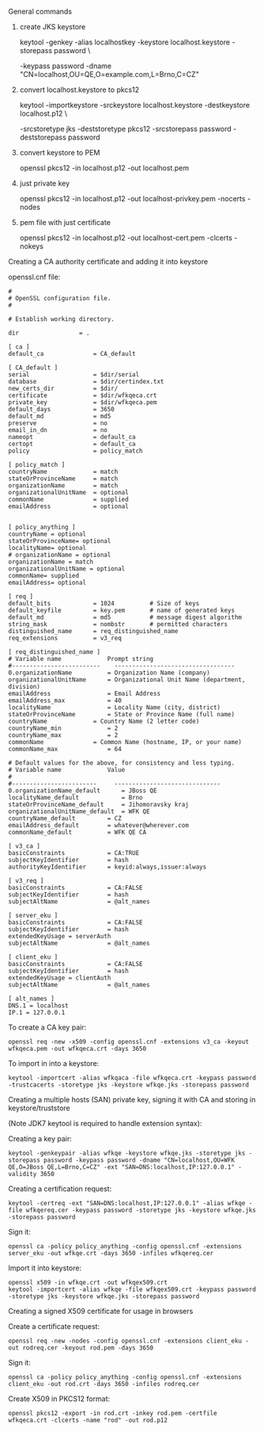 General commands

 

1. create JKS keystore

    keytool -genkey -alias localhostkey -keystore localhost.keystore -storepass password \

    -keypass password -dname "CN=localhost,OU=QE,O=example.com,L=Brno,C=CZ"

 

2. convert localhost.keystore to pkcs12

    keytool -importkeystore -srckeystore localhost.keystore -destkeystore localhost.p12 \

    -srcstoretype jks -deststoretype pkcs12 -srcstorepass password -deststorepass password

 

3. convert keystore to PEM

    openssl pkcs12 -in localhost.p12 -out localhost.pem

 

4. just private key

    openssl pkcs12 -in localhost.p12 -out localhost-privkey.pem -nocerts -nodes

 

5. pem file with just certificate

    openssl pkcs12 -in localhost.p12 -out localhost-cert.pem -clcerts -nokeys

 
Creating a CA authority certificate and adding it into keystore

 

openssl.cnf file:

 

    #  
    # OpenSSL configuration file.  
    #  
      
    # Establish working directory.  
      
    dir                 = .  
      
    [ ca ]  
    default_ca              = CA_default  
      
    [ CA_default ]  
    serial                  = $dir/serial  
    database                = $dir/certindex.txt  
    new_certs_dir           = $dir/  
    certificate             = $dir/wfkqeca.crt  
    private_key             = $dir/wfkqeca.pem  
    default_days            = 3650  
    default_md              = md5  
    preserve                = no  
    email_in_dn             = no  
    nameopt                 = default_ca  
    certopt                 = default_ca  
    policy                  = policy_match  
      
    [ policy_match ]  
    countryName             = match  
    stateOrProvinceName     = match  
    organizationName        = match  
    organizationalUnitName  = optional  
    commonName              = supplied  
    emailAddress            = optional  
      
      
    [ policy_anything ]  
    countryName = optional  
    stateOrProvinceName= optional  
    localityName= optional  
    # organizationName = optional  
    organizationName = match  
    organizationalUnitName = optional  
    commonName= supplied  
    emailAddress= optional  
      
    [ req ]  
    default_bits            = 1024          # Size of keys  
    default_keyfile         = key.pem       # name of generated keys  
    default_md              = md5           # message digest algorithm  
    string_mask             = nombstr       # permitted characters  
    distinguished_name      = req_distinguished_name  
    req_extensions          = v3_req  
      
    [ req_distinguished_name ]  
    # Variable name             Prompt string  
    #-------------------------    ----------------------------------  
    0.organizationName          = Organization Name (company)  
    organizationalUnitName      = Organizational Unit Name (department, division)  
    emailAddress                = Email Address  
    emailAddress_max            = 40  
    localityName                = Locality Name (city, district)  
    stateOrProvinceName         = State or Province Name (full name)  
    countryName             = Country Name (2 letter code)  
    countryName_min             = 2  
    countryName_max             = 2  
    commonName              = Common Name (hostname, IP, or your name)  
    commonName_max              = 64  
      
    # Default values for the above, for consistency and less typing.  
    # Variable name             Value  
    #  
    #------------------------     ------------------------------  
    0.organizationName_default      = JBoss QE  
    localityName_default            = Brno  
    stateOrProvinceName_default     = Jihomoravsky kraj  
    organizationalUnitName_default  = WFK QE  
    countryName_default         = CZ  
    emailAddress_default        = whatever@wherever.com  
    commonName_default          = WFK QE CA  
      
    [ v3_ca ]  
    basicConstraints            = CA:TRUE  
    subjectKeyIdentifier        = hash  
    authorityKeyIdentifier      = keyid:always,issuer:always  
      
    [ v3_req ]  
    basicConstraints            = CA:FALSE  
    subjectKeyIdentifier        = hash  
    subjectAltName              = @alt_names  
      
    [ server_eku ]  
    basicConstraints            = CA:FALSE  
    subjectKeyIdentifier        = hash  
    extendedKeyUsage = serverAuth  
    subjectAltName              = @alt_names  
      
    [ client_eku ]  
    basicConstraints            = CA:FALSE  
    subjectKeyIdentifier        = hash  
    extendedKeyUsage = clientAuth  
    subjectAltName              = @alt_names  
      
    [ alt_names ]   
    DNS.1 = localhost  
    IP.1 = 127.0.0.1  

 

To create a CA key pair:

 

    openssl req -new -x509 -config openssl.cnf -extensions v3_ca -keyout wfkqeca.pem -out wfkqeca.crt -days 3650  

 

To import in into a keystore:

 

    keytool -importcert -alias wfkqaca -file wfkqeca.crt -keypass password -trustcacerts -storetype jks -keystore wfkqe.jks -storepass password  

 
Creating a multiple hosts (SAN) private key, signing it with CA and storing in keystore/truststore

(Note JDK7 keytool is required to handle extension syntax):

 

Creating a key pair:

 

    keytool -genkeypair -alias wfkqe -keystore wfkqe.jks -storetype jks -storepass password -keypass password -dname "CN=localhost,OU=WFK QE,O=JBoss QE,L=Brno,C=CZ" -ext "SAN=DNS:localhost,IP:127.0.0.1" -validity 3650  

 

Creating a certification request:

 

    keytool -certreq -ext "SAN=DNS:localhost,IP:127.0.0.1" -alias wfkqe -file wfkqereq.cer -keypass password -storetype jks -keystore wfkqe.jks -storepass password  

 

Sign it:

 

    openssl ca -policy policy_anything -config openssl.cnf -extensions server_eku -out wfkqe.crt -days 3650 -infiles wfkqereq.cer  

 

Import it into keystore:

 

    openssl x509 -in wfkqe.crt -out wfkqex509.crt  
    keytool -importcert -alias wfkqe -file wfkqex509.crt -keypass password -storetype jks -keystore wfkqe.jks -storepass password  

 
Creating a signed X509 certificate for usage in browsers

Create a certificate request:

 

    openssl req -new -nodes -config openssl.cnf -extensions client_eku -out rodreq.cer -keyout rod.pem -days 3650  

 

Sign it:

 

    openssl ca -policy policy_anything -config openssl.cnf -extensions client_eku -out rod.crt -days 3650 -infiles rodreq.cer  

 

Create X509 in PKCS12 format:

 

    openssl pkcs12 -export -in rod.crt -inkey rod.pem -certfile wfkqeca.crt -clcerts -name "rod" -out rod.p12  
